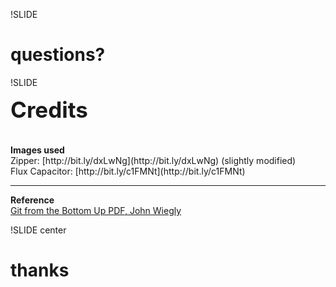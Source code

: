 !SLIDE
# questions?

!SLIDE
<div style="padding-bottom: 1em; font-size: 2.5em; font-weight: bold;">Credits</div>
<span style="font-size: 1.0em; font-weight: bold;">Images used</span><br/>
Zipper: [http://bit.ly/dxLwNg](http://bit.ly/dxLwNg) (slightly modified)<br/>
Flux Capacitor: [http://bit.ly/c1FMNt](http://bit.ly/c1FMNt)

<hr/>

<span style="font-size: 1.0em; font-weight: bold;">Reference</span><br/>
[Git from the Bottom Up PDF, John Wiegly](http://bit.ly/8RBzB)

!SLIDE center
# thanks
